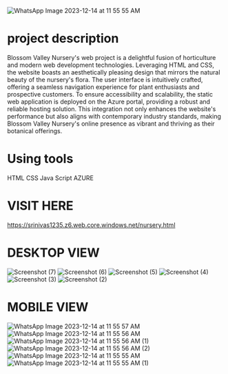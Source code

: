 ![WhatsApp Image 2023-12-14 at 11 55 55 AM](https://github.com/reddysrinuvas/reddysrinuvas/assets/151932332/f5b56e06-59ac-4579-b756-b26780d2a4f0)
# project description
Blossom Valley Nursery's web project is a delightful fusion of horticulture and modern web development technologies.
Leveraging HTML and CSS, the website boasts an aesthetically pleasing design that mirrors the natural beauty of the 
nursery's flora. The user interface is intuitively crafted, offering a seamless navigation experience for plant
enthusiasts and prospective customers. To ensure accessibility and scalability, the static web application is deployed
on the Azure portal, providing a robust and reliable hosting solution. This integration not only enhances the website's 
performance but also aligns with contemporary industry standards, making Blossom Valley Nursery's 
online presence as vibrant and thriving as their botanical offerings.

# Using tools
HTML
CSS
Java Script
AZURE 

# VISIT HERE
https://srinivas1235.z6.web.core.windows.net/nursery.html

# DESKTOP VIEW
![Screenshot (7)](https://github.com/reddysrinuvas/reddysrinuvas/assets/151932332/a8718bc7-7b33-410d-a922-feb52e938577)
![Screenshot (6)](https://github.com/reddysrinuvas/reddysrinuvas/assets/151932332/87afb597-ca35-4999-8140-279a58f39397)
![Screenshot (5)](https://github.com/reddysrinuvas/reddysrinuvas/assets/151932332/7a18ec91-8fdf-44bd-9d95-302307cd241b)
![Screenshot (4)](https://github.com/reddysrinuvas/reddysrinuvas/assets/151932332/5f9114a9-c40e-4410-941c-eedb0240a5f5)
![Screenshot (3)](https://github.com/reddysrinuvas/reddysrinuvas/assets/151932332/4c0d52b5-50f0-45c7-a341-7ce658ea3a03)
![Screenshot (2)](https://github.com/reddysrinuvas/reddysrinuvas/assets/151932332/924a22b7-ee00-4d3e-8492-0a772617197f)

# MOBILE VIEW
![WhatsApp Image 2023-12-14 at 11 55 57 AM](https://github.com/reddysrinuvas/reddysrinuvas/assets/151932332/f4686d00-d5d3-4b42-8712-fc0eba8d50e6)
![WhatsApp Image 2023-12-14 at 11 55 56 AM](https://github.com/reddysrinuvas/reddysrinuvas/assets/151932332/c52ae8db-3c3b-4a75-bf6c-bd4590503c5b)
![WhatsApp Image 2023-12-14 at 11 55 56 AM (1)](https://github.com/reddysrinuvas/reddysrinuvas/assets/151932332/beb97a9b-c3b5-4e54-87f9-9de4c5629d5f)
![WhatsApp Image 2023-12-14 at 11 55 56 AM (2)](https://github.com/reddysrinuvas/reddysrinuvas/assets/151932332/f3a9e051-6f36-417b-ad09-dbe9547a3e12)
![WhatsApp Image 2023-12-14 at 11 55 55 AM](https://github.com/reddysrinuvas/reddysrinuvas/assets/151932332/224f4109-f903-418b-8415-833b9847d4b3)
![WhatsApp Image 2023-12-14 at 11 55 55 AM (1)](https://github.com/reddysrinuvas/reddysrinuvas/assets/151932332/2dfbcf8d-0810-4c08-a2ee-8b40ca9b87c9)
